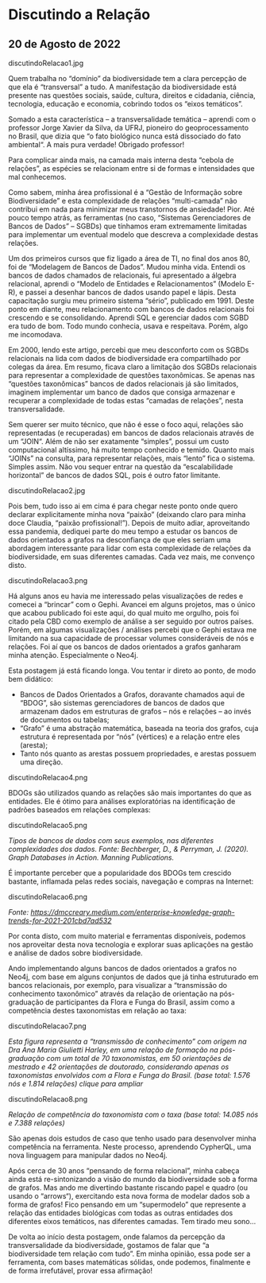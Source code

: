 # Discutindo a Relação
## 20 de Agosto de 2022

discutindoRelacao1.jpg

Quem trabalha no “domínio” da biodiversidade tem a clara percepção de que ela é “transversal” a tudo. A manifestação da biodiversidade está presente nas questões sociais, saúde, cultura, direitos e cidadania, ciência, tecnologia, educação e economia, cobrindo todos os “eixos temáticos”.

Somado a esta característica – a transversalidade temática – aprendi com o professor Jorge Xavier da Silva, da UFRJ, pioneiro do geoprocessamento no Brasil, que dizia que “o fato biológico nunca está dissociado do fato ambiental“. A mais pura verdade! Obrigado professor!

Para complicar ainda mais, na camada mais interna desta “cebola de relações”, as espécies se relacionam entre si de formas e intensidades que mal conhecemos.

Como sabem, minha área profissional é a “Gestão de Informação sobre Biodiversidade” e esta complexidade de relações “multi-camada” não contribui em nada para minimizar meus transtornos de ansiedade! Pior. Até pouco tempo atrás, as ferramentas (no caso, “Sistemas Gerenciadores de Bancos de Dados” – SGBDs) que tínhamos eram extremamente limitadas para implementar um eventual modelo que descreva a complexidade destas relações.

Um dos primeiros cursos que fiz ligado a área de TI, no final dos anos 80, foi de “Modelagem de Bancos de Dados”. Mudou minha vida. Entendi os bancos de dados chamados de relacionais, fui apresentado a álgebra relacional, aprendi o “Modelo de Entidades e Relacionamentos” (Modelo E-R), e passei a desenhar bancos de dados usando papel e lápis. Desta capacitação surgiu meu primeiro sistema “sério”, publicado em 1991. Deste ponto em diante, meu relacionamento com bancos de dados relacionais foi crescendo e se consolidando. Aprendi SQL e gerenciar dados com SGBD era tudo de bom. Todo mundo conhecia, usava e respeitava. Porém, algo me incomodava.

Em 2000, lendo este artigo, percebi que meu desconforto com os SGBDs relacionais na lida com dados de biodiversidade era compartilhado por colegas da área. Em resumo, ficava claro a limitação dos SGBDs relacionais para representar a complexidade de questões taxonômicas. Se apenas nas “questões taxonômicas” bancos de dados relacionais já são limitados, imaginem implementar um banco de dados que consiga armazenar e recuperar a complexidade de todas estas “camadas de relações”, nesta transversalidade.

Sem querer ser muito técnico, que não é esse o foco aqui, relações são representadas (e recuperadas) em bancos de dados relacionais através de um “JOIN“. Além de não ser exatamente “simples”, possui um custo computacional altíssimo, há muito tempo conhecido e temido. Quanto mais “JOINs” na consulta, para representar relações, mais “lento” fica o sistema. Simples assim. Não vou sequer entrar na questão da “escalabilidade horizontal” de bancos de dados SQL, pois é outro fator limitante.

discutindoRelacao2.jpg

Pois bem, tudo isso ai em cima é para chegar neste ponto onde quero declarar explicitamente minha nova “paixão” (deixando claro para minha doce Claudia, “paixão profissional!”). Depois de muito adiar, aproveitando essa pandemia, dediquei parte do meu tempo a estudar os bancos de dados orientados a grafos na desconfiança de que eles seriam uma abordagem interessante para lidar com esta complexidade de relações da biodiversidade, em suas diferentes camadas. Cada vez mais, me convenço disto.

discutindoRelacao3.png

Há alguns anos eu havia me interessado pelas visualizações de redes e comecei a “brincar” com o Gephi. Avancei em alguns projetos, mas o único que acabou publicado foi este aqui, do qual muito me orgulho, pois foi citado pela CBD como exemplo de análise a ser seguido por outros países. Porém, em algumas visualizações / análises percebi que o Gephi estava me limitando na sua capacidade de processar volumes consideráveis de nós e relações. Foi aí que os bancos de dados orientados a grafos ganharam minha atenção. Especialmente o Neo4j.

Esta postagem já está ficando longa. Vou tentar ir direto ao ponto, de modo bem didático:

* Bancos de Dados Orientados a Grafos, doravante chamados aqui de “BDOG”, são sistemas gerenciadores de bancos de dados que armazenam dados em estruturas de grafos – nós e relações – ao invés de documentos ou tabelas;
* “Grafo” é uma abstração matemática, baseada na teoria dos grafos, cuja estrutura é representada por “nós” (vértices) e a relação entre eles (aresta);
* Tanto nós quanto as arestas possuem propriedades, e arestas possuem uma direção.

discutindoRelacao4.png

BDOGs são utilizados quando as relações são mais importantes do que as entidades. Ele é ótimo para análises exploratórias na identificação de padrões baseados em relações complexas:

discutindoRelacao5.png

_Tipos de bancos de dados com seus exemplos, nas diferentes complexidades dos dados._
_Fonte: Bechberger, D., & Perryman, J. (2020). Graph Databases in Action. Manning Publications._

É importante perceber que a popularidade dos BDOGs tem crescido bastante, inflamada pelas redes sociais, navegação e compras na Internet:

discutindoRelacao6.png

_Fonte: https://dmccreary.medium.com/enterprise-knowledge-graph-trends-for-2021-201cbd7ad532_

Por conta disto, com muito material e ferramentas disponíveis,  podemos nos aproveitar desta nova tecnologia e explorar suas aplicações na gestão e análise de dados sobre biodiversidade.

Ando implementando alguns bancos de dados orientados a grafos no Neo4j, com base em alguns conjuntos de dados que já tinha estruturado em bancos relacionais, por exemplo, para visualizar a “transmissão do conhecimento taxonômico” através da relação de orientação na pós-graduação de participantes da Flora e Funga do Brasil, assim como a competência destes taxonomistas em relação ao taxa:

discutindoRelacao7.png

_Esta figura representa a “transmissão de conhecimento” com origem na Dra Ana Maria Giulietti Harley, em uma relação de formação na pós-graduação com um total de 70 taxonomistas, em 50 orientações de mestrado e 42 orientações de doutorado, considerando apenas os taxonomistas envolvidos com a Flora e Funga do Brasil. (base total: 1.576 nós e 1.814 relações)_
_clique para ampliar_

discutindoRelacao8.png

_Relação de competência do taxonomista com o taxa (base total: 14.085 nós e 7.388 relações)_

São apenas dois estudos de caso que tenho usado para desenvolver minha competência na ferramenta. Neste processo, aprendendo CypherQL, uma nova linguagem para manipular dados no Neo4j.

Após cerca de 30 anos “pensando de forma relacional”, minha cabeça ainda está re-sintonizando a visão do mundo da biodiversidade sob a forma de grafos. Mas ando me divertindo bastante riscando papel e quadro (ou usando o “arrows“), exercitando  esta nova forma de modelar dados sob a forma de grafos! Fico pensando em um “supermodelo” que represente a relação das entidades biológicas com todas as outras entidades dos diferentes eixos temáticos, nas diferentes camadas. Tem tirado meu sono…

De volta ao início desta postagem, onde falamos da percepção da transversalidade da biodiversidade, gostamos de falar que “a biodiversidade tem relação com tudo”. Em minha opinião, essa pode ser a ferramenta, com bases matemáticas sólidas, onde podemos, finalmente e de forma irrefutável, provar essa afirmação!
